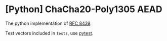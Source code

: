 # [Python] ChaCha20-Poly1305 AEAD

The python implementation of [RFC 8439](https://datatracker.ietf.org/doc/html/rfc8439).

Test vectors included in `tests`, use [pytest](https://docs.pytest.org/en/stable/).